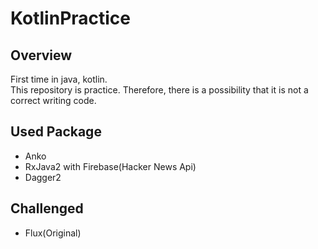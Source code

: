 # KotlinPractice
## Overview
First time in java, kotlin.  
This repository is practice. Therefore, there is a possibility that it is not a correct writing code.

## Used Package
+ Anko
+ RxJava2 with Firebase(Hacker News Api)
+ Dagger2

## Challenged
+ Flux(Original)
